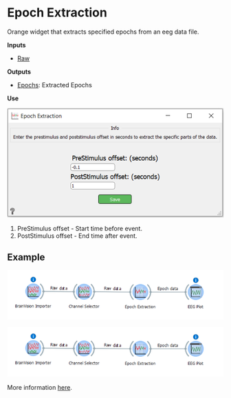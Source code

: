 Epoch Extraction
================
Orange widget that extracts specified epochs from an eeg data file.


**Inputs**
- [Raw](https://mne.tools/0.17/generated/mne.io.Raw.html#mne.io.Raw)

**Outputs**
- [Epochs](https://mne.tools/0.17/generated/mne.Epochs.html): Extracted Epochs

**Use**

![](images/etra.png)

1. PreStimulus offset - Start time before event. 
2. PostStimulus offset - End time after event. 

Example
-------

![](images/exa1work.png)

![](images/exa1work.png)

More information [here](https://mne.tools/0.17/generated/mne.Epochs.html).